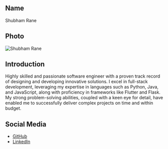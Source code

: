 ## Name
Shubham Rane

## Photo
![Shubham Rane](https://photos.app.goo.gl/X3vRk2mbugDzurfT8)

## Introduction
Highly skilled and passionate software engineer with a proven track record of designing and developing innovative solutions. I excel in full-stack development, leveraging my expertise in languages such as Python, Java, and JavaScript, along with proficiency in frameworks like Flutter and Flask. My strong problem-solving abilities, coupled with a keen eye for detail, have enabled me to successfully deliver complex projects on time and within budget.

## Social Media
- [GitHub](https://github.com/rshubham2)
- [LinkedIn](https://www.linkedin.com/in/shubhamrane2004/)